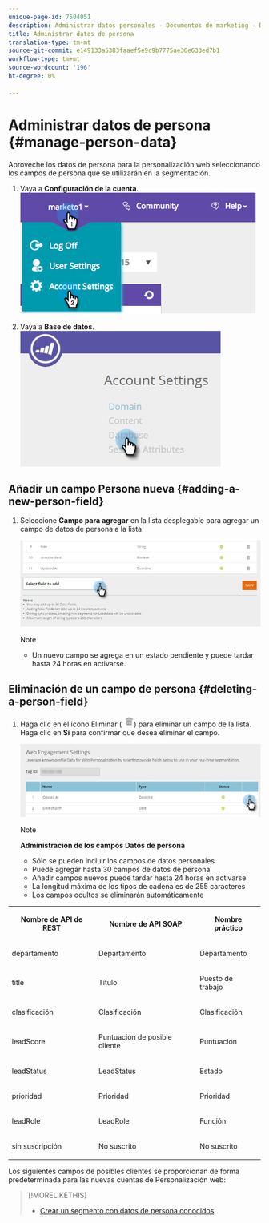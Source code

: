 ```yaml
---
unique-page-id: 7504051
description: Administrar datos personales - Documentos de marketing - Documentación del producto
title: Administrar datos de persona
translation-type: tm+mt
source-git-commit: e149133a5383faaef5e9c9b7775ae36e633ed7b1
workflow-type: tm+mt
source-wordcount: '196'
ht-degree: 0%

---
```



# Administrar datos de persona {#manage-person-data}

Aproveche los datos de persona para la personalización web seleccionando los campos de persona que se utilizarán en la segmentación.

1. Vaya a **Configuración de la cuenta**.\
   ![](assets/image2015-5-7-15-3a17-3a23.png)

1. Vaya a **Base de datos**.\
   ![](assets/account-settings-dropdown-database.jpg)

## Añadir un campo Persona nueva {#adding-a-new-person-field}

1. Seleccione **Campo para agregar** en la lista desplegable para agregar un campo de datos de persona a la lista.

   ![](assets/add-a-person-field-hand.jpg)

   >[!NOTE]
   >
   >
   >    
   >    
   >    * Un nuevo campo se agrega en un estado pendiente y puede tardar hasta 24 horas en activarse.


## Eliminación de un campo de persona {#deleting-a-person-field}

1. Haga clic en el icono Eliminar ( ![—](assets/image2015-3-24-13-3a45-3a56.png)) para eliminar un campo de la lista. Haga clic en **Sí** para confirmar que desea eliminar el campo.

   ![](assets/web-engagement-settings-delete.jpg)

   >[!NOTE]
   >
   >**Administración de los campos Datos de persona**
   >
   >    
   >    
   >    * Sólo se pueden incluir los campos de datos personales
   >    * Puede agregar hasta 30 campos de datos de persona
   >    * Añadir campos nuevos puede tardar hasta 24 horas en activarse
   >    * La longitud máxima de los tipos de cadena es de 255 caracteres
   >    * Los campos ocultos se eliminarán automáticamente


<table> 
 <tbody> 
  <tr> 
   <th><p>Nombre de API de REST</p></th> 
   <th><p>Nombre de API SOAP</p></th> 
   <th><p>Nombre práctico</p></th> 
  </tr> 
  <tr> 
   <td><p>departamento</p></td> 
   <td><p>Departamento</p></td> 
   <td><p>Departamento</p></td> 
  </tr> 
  <tr> 
   <td><p>title</p></td> 
   <td><p>Título</p></td> 
   <td><p>Puesto de trabajo</p></td> 
  </tr> 
  <tr> 
   <td><p>clasificación</p></td> 
   <td><p>Clasificación</p></td> 
   <td><p>Clasificación</p></td> 
  </tr> 
  <tr> 
   <td><p>leadScore</p></td> 
   <td><p>Puntuación de posible cliente</p></td> 
   <td><p>Puntuación</p></td> 
  </tr> 
  <tr> 
   <td><p>leadStatus</p></td> 
   <td><p>LeadStatus</p></td> 
   <td><p>Estado</p></td> 
  </tr> 
  <tr> 
   <td><p>prioridad</p></td> 
   <td><p>Prioridad</p></td> 
   <td><p>Prioridad</p></td> 
  </tr> 
  <tr> 
   <td><p>leadRole</p></td> 
   <td><p>LeadRole</p></td> 
   <td><p>Función</p></td> 
  </tr> 
  <tr> 
   <td><p>sin suscripción</p></td> 
   <td><p>No suscrito</p></td> 
   <td><p>No suscrito</p></td> 
  </tr> 
 </tbody> 
</table>

Los siguientes campos de posibles clientes se proporcionan de forma predeterminada para las nuevas cuentas de Personalización web:

>[!MORELIKETHIS]
>
>* [Crear un segmento con datos de persona conocidos](create-a-segment-using-known-person-data.md)

>



